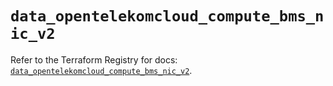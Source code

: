 # `data_opentelekomcloud_compute_bms_nic_v2`

Refer to the Terraform Registry for docs: [`data_opentelekomcloud_compute_bms_nic_v2`](https://registry.terraform.io/providers/opentelekomcloud/opentelekomcloud/1.36.10/docs/data-sources/compute_bms_nic_v2).
